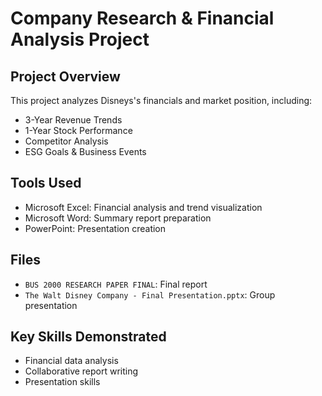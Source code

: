 # Company Research & Financial Analysis Project

## Project Overview
This project analyzes Disneys's financials and market position, including:
- 3-Year Revenue Trends  
- 1-Year Stock Performance  
- Competitor Analysis  
- ESG Goals & Business Events  

## Tools Used
- Microsoft Excel: Financial analysis and trend visualization  
- Microsoft Word: Summary report preparation  
- PowerPoint: Presentation creation  

## Files
- `BUS 2000 RESEARCH PAPER FINAL`: Final report  
- `The Walt Disney Company - Final Presentation.pptx`: Group presentation

## Key Skills Demonstrated
- Financial data analysis  
- Collaborative report writing  
- Presentation skills  
